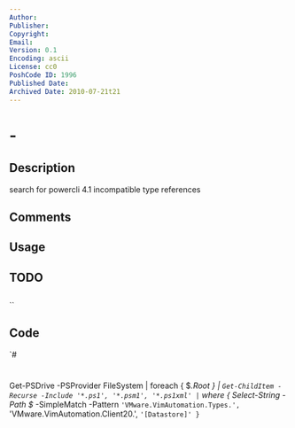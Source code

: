 ```yaml
---
Author: 
Publisher: 
Copyright: 
Email: 
Version: 0.1
Encoding: ascii
License: cc0
PoshCode ID: 1996
Published Date: 
Archived Date: 2010-07-21t21
---
```


#  - 

## Description

search for powercli 4.1 incompatible type references

## Comments



## Usage



## TODO



## 

``

## Code

`#
 #
 Get-PSDrive -PSProvider FileSystem | foreach { $_.Root } | `
    Get-ChildItem -Recurse -Include '*.ps1', '*.psm1', '*.ps1xml' | `
    where { Select-String -Path $_ -SimpleMatch -Pattern `
             'VMware.VimAutomation.Types.', `
             'VMware.VimAutomation.Client20.', `
             '[Datastore]' }
`

